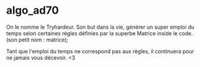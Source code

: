 # algo_ad70

On le nomme le Tryhardeur. Son but dans la vie, générer un super emploi du temps selon certaines règles définies par la superbe Matrice inside le code. (son petit nom : matrice);

Tant que l'emploi du temps ne correspond pas aux règles, il continuera pour ne jamais vous décevoir. <3
